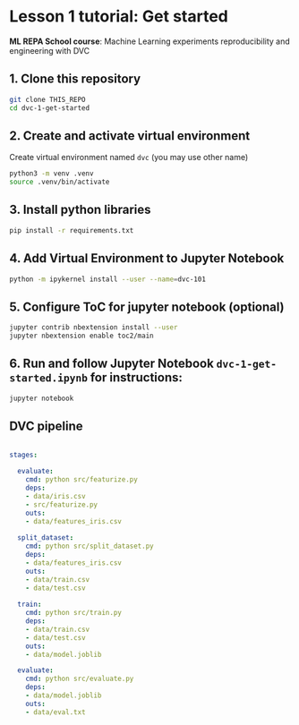 # Lesson 1 tutorial: Get started 
**ML REPA School course**: Machine Learning experiments reproducibility and engineering with DVC

## 1. Clone this repository

```bash
git clone THIS_REPO
cd dvc-1-get-started
```

## 2. Create and activate virtual environment

Create virtual environment named `dvc` (you may use other name)
```bash
python3 -m venv .venv
source .venv/bin/activate
```

## 3. Install python libraries

```bash
pip install -r requirements.txt
```

## 4. Add Virtual Environment to Jupyter Notebook

```bash
python -m ipykernel install --user --name=dvc-101
```

## 5. Configure ToC for jupyter notebook (optional)

```bash
jupyter contrib nbextension install --user
jupyter nbextension enable toc2/main
```

## 6. Run and follow Jupyter Notebook `dvc-1-get-started.ipynb` for instructions:

```bash
jupyter notebook
```


## DVC pipeline 
```yaml 

stages:
  
  evaluate: 
    cmd: python src/featurize.py
    deps:
    - data/iris.csv
    - src/featurize.py
    outs:
    - data/features_iris.csv
  
  split_dataset: 
    cmd: python src/split_dataset.py
    deps:
    - data/features_iris.csv
    outs:
    - data/train.csv
    - data/test.csv
    
  train: 
    cmd: python src/train.py
    deps:
    - data/train.csv
    - data/test.csv
    outs:
    - data/model.joblib

  evaluate: 
    cmd: python src/evaluate.py
    deps:
    - data/model.joblib
    outs:
    - data/eval.txt

```  

